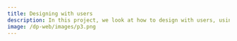 ```yaml
---
title: Designing with users
description: In this project, we look at how to design with users, using Trekanten as the focus. To discover a  problem to work with, we interview users of Trekanten and conduct a mixture of a thematic analysis and affinity diagramming to discover which direction the project goes in. Over three iterations of the problem, and with the help of users, we design a digital solution to the problem of payment in the MakerSpace. We use sketches and prototyping to eventually reach this design. The final design prototype is both functional and aesthetic, and attempts to answer the problem statement that we discovered with the help of the users.
image: /dp-web/images/p3.png
---
```

